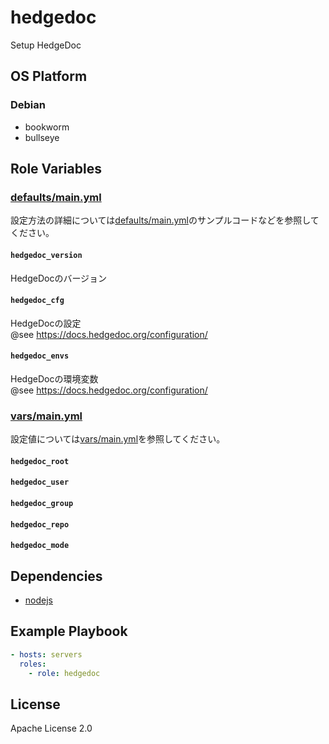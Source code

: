 hedgedoc
=================

Setup HedgeDoc

OS Platform
-----------------

### Debian

- bookworm
- bullseye

Role Variables
--------------

### [defaults/main.yml](defaults/main.yml)

設定方法の詳細については[defaults/main.yml](defaults/main.yml)のサンプルコードなどを参照してください。

#### `hedgedoc_version`

HedgeDocのバージョン

#### `hedgedoc_cfg`

HedgeDocの設定  
@see https://docs.hedgedoc.org/configuration/

#### `hedgedoc_envs`

HedgeDocの環境変数  
@see https://docs.hedgedoc.org/configuration/

### [vars/main.yml](vars/main.yml)

設定値については[vars/main.yml](vars/main.yml)を参照してください。

#### `hedgedoc_root`

#### `hedgedoc_user`

#### `hedgedoc_group`

#### `hedgedoc_repo`

#### `hedgedoc_mode`

Dependencies
--------------

- [nodejs](https://github.com/wate/ansible-role-nodejs)

Example Playbook
--------------

```yaml
- hosts: servers
  roles:
    - role: hedgedoc
```

License
--------------

Apache License 2.0
